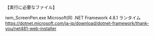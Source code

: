 【実行に必要なファイル】

iwm_ScreenPen.exe
Microsoft(R) .NET Framework 4.8.1 ランタイム
	https://dotnet.microsoft.com/ja-jp/download/dotnet-framework/thank-you/net481-web-installer
